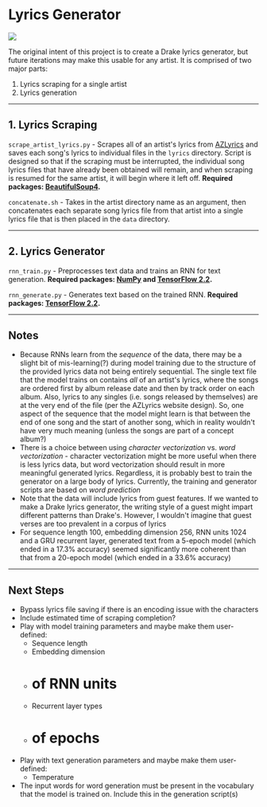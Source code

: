 # Lyrics Generator

![](https://images.ctfassets.net/cnu0m8re1exe/5shE8ddaU9AjSNz157nffI/eefd59783b225fc4b19f8bf10b640a4c/shutterstock_365531318.jpg?w=650&h=433)

The original intent of this project is to create a Drake lyrics generator, but future iterations may make this usable for any artist.  It is comprised of two major parts:

1. Lyrics scraping for a single artist
2. Lyrics generation

---

## 1. Lyrics Scraping

`scrape_artist_lyrics.py` - Scrapes all of an artist's lyrics from [AZLyrics](https://www.azlyrics.com/) and saves each song's lyrics to individual files in the `lyrics` directory.  Script is designed so that if the scraping must be interrupted, the individual song lyrics files that have already been obtained will remain, and when scraping is resumed for the same artist, it will begin where it left off.  **Required packages: [BeautifulSoup4](https://www.crummy.com/software/BeautifulSoup/bs4/doc/).**

`concatenate.sh` - Takes in the artist directory name as an argument, then concatenates each separate song lyrics file from that artist into a single lyrics file that is then placed in the `data` directory.

---

## 2. Lyrics Generator

`rnn_train.py` - Preprocesses text data and trains an RNN for text generation.  **Required packages: [NumPy](https://numpy.org/install/) and [TensorFlow 2.2](https://www.tensorflow.org/install).**

`rnn_generate.py` - Generates text based on the trained RNN.  **Required packages: [TensorFlow 2.2](https://www.tensorflow.org/install).**

---

## Notes
- Because RNNs learn from the *sequence* of the data, there may be a slight bit of mis-learning(?) during model training due to the structure of the provided lyrics data not being entirely sequential.  The single text file that the model trains on contains *all* of an artist's lyrics, where the songs are ordered first by album release date and then by track order on each album.  Also, lyrics to any singles (i.e. songs released by themselves) are at the very end of the file (per the AZLyrics website design).  So, one aspect of the sequence that the model might learn is that between the end of one song and the start of another song, which in reality wouldn't have very much meaning (unless the songs are part of a concept album?)
- There is a choice between using *character vectorization* vs. *word vectorization* - character vectorization might be more useful when there is less lyrics data, but word vectorization should result in more meaningful generated lyrics.  Regardless, it is probably best to train the generator on a large body of lyrics.  Currently, the training and generator scripts are based on *word prediction*
- Note that the data will include lyrics from guest features.  If we wanted to make a Drake lyrics generator, the writing style of a guest might impart different patterns than Drake's.  However, I wouldn't imagine that guest verses are too prevalent in a corpus of lyrics
- For sequence length 100, embedding dimension 256, RNN units 1024 and a GRU recurrent layer, generated text from a 5-epoch model (which ended in a 17.3% accuracy) seemed significantly more coherent than that from a 20-epoch model (which ended in a 33.6% accuracy)

---

## Next Steps

- Bypass lyrics file saving if there is an encoding issue with the characters
- Include estimated time of scraping completion?
- Play with model training parameters and maybe make them user-defined:
	- Sequence length
	- Embedding dimension
	- # of RNN units
	- Recurrent layer types
	- # of epochs
- Play with text generation parameters and maybe make them user-defined:
	- Temperature
- The input words for word generation must be present in the vocabulary that the model is trained on.  Include this in the generation script(s)